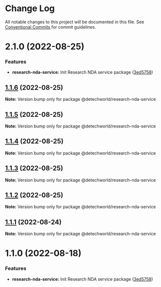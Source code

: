# Change Log

All notable changes to this project will be documented in this file.
See [Conventional Commits](https://conventionalcommits.org) for commit guidelines.

# 2.1.0 (2022-08-25)


### Features

* **research-nda-service:** Init Research NDA service package ([3ed5758](https://github.com/detechworld/tto-packages/commit/3ed5758e57d11081ab636b706639187529d5652d))





## [1.1.6](https://github.com/detechworld/tto-packages/compare/@detechworld/research-nda-service@1.1.5...@detechworld/research-nda-service@1.1.6) (2022-08-25)

**Note:** Version bump only for package @detechworld/research-nda-service





## [1.1.5](https://github.com/detechworld/tto-packages/compare/@detechworld/research-nda-service@1.1.4...@detechworld/research-nda-service@1.1.5) (2022-08-25)

**Note:** Version bump only for package @detechworld/research-nda-service





## [1.1.4](https://github.com/detechworld/tto-packages/compare/@detechworld/research-nda-service@1.1.3...@detechworld/research-nda-service@1.1.4) (2022-08-25)

**Note:** Version bump only for package @detechworld/research-nda-service





## [1.1.3](https://github.com/detechworld/tto-packages/compare/@detechworld/research-nda-service@1.1.2...@detechworld/research-nda-service@1.1.3) (2022-08-25)

**Note:** Version bump only for package @detechworld/research-nda-service





## [1.1.2](https://github.com/detechworld/tto-packages/compare/@detechworld/research-nda-service@1.1.1...@detechworld/research-nda-service@1.1.2) (2022-08-25)

**Note:** Version bump only for package @detechworld/research-nda-service





## [1.1.1](https://github.com/detechworld/tto-packages/compare/@detechworld/research-nda-service@1.1.0...@detechworld/research-nda-service@1.1.1) (2022-08-24)

**Note:** Version bump only for package @detechworld/research-nda-service





# 1.1.0 (2022-08-18)


### Features

* **research-nda-service:** Init Research NDA service package ([3ed5758](https://github.com/detechworld/tto-packages/commit/3ed5758e57d11081ab636b706639187529d5652d))
